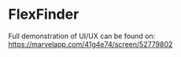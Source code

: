 # FlexFinder

Full demonstration of UI/UX can be found on: https://marvelapp.com/41g4e74/screen/52779802
